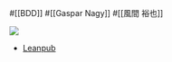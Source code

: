 #[[BDD]] #[[Gaspar Nagy]] #[[風間 裕也]]

![](https://d2sofvawe08yqg.cloudfront.net/bddbooks-discovery-jp/s_hero?1650559035.jpg)

- [Leanpub](https://leanpub.com/bddbooks-discovery-jp)

